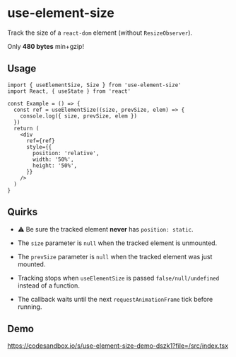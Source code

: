 # use-element-size

Track the size of a `react-dom` element (without `ResizeObserver`).

Only **480 bytes** min+gzip!

## Usage

```tsx
import { useElementSize, Size } from 'use-element-size'
import React, { useState } from 'react'

const Example = () => {
  const ref = useElementSize((size, prevSize, elem) => {
    console.log({ size, prevSize, elem })
  })
  return (
    <div
      ref={ref}
      style={{
        position: 'relative',
        width: '50%',
        height: '50%',
      }}
    />
  )
}
```

## Quirks

- ⚠️ Be sure the tracked element **never** has `position: static`.

- The `size` parameter is `null` when the tracked element is unmounted.

- The `prevSize` parameter is `null` when the tracked element was just mounted.

- Tracking stops when `useElementSize` is passed `false/null/undefined` instead of a function.

- The callback waits until the next `requestAnimationFrame` tick before running.

## Demo

https://codesandbox.io/s/use-element-size-demo-dszk1?file=/src/index.tsx
